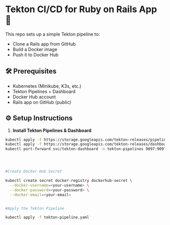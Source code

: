 # Tekton CI/CD for Ruby on Rails App 🚀

This repo sets up a simple Tekton pipeline to:
- Clone a Rails app from GitHub
- Build a Docker image
- Push it to Docker Hub

## 🛠 Prerequisites

- Kubernetes (Minikube, K3s, etc.)
- Tekton Pipelines + Dashboard
- Docker Hub account
- Rails app on GitHub (public)

## ⚙️ Setup Instructions

1. **Install Tekton Pipelines & Dashboard**

```bash
kubectl apply -f https://storage.googleapis.com/tekton-releases/pipeline/latest/release.yaml
kubectl apply -f https://storage.googleapis.com/tekton-releases/dashboard/latest/release.yaml
kubectl port-forward svc/tekton-dashboard -n tekton-pipelines 9097:9097




#Create Docker Hub Secret

kubectl create secret docker-registry dockerhub-secret \
  --docker-username=<your-username> \
  --docker-password=<your-password> \
  --docker-email=<your-email>


#Apply the Tekton Pipeline

kubectl apply -f tekton-pipeline.yaml

